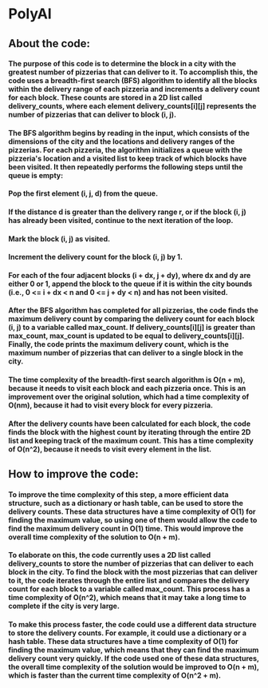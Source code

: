 # PolyAI

## About the code:
#### The purpose of this code is to determine the block in a city with the greatest number of pizzerias that can deliver to it. To accomplish this, the code uses a breadth-first search (BFS) algorithm to identify all the blocks within the delivery range of each pizzeria and increments a delivery count for each block. These counts are stored in a 2D list called delivery_counts, where each element delivery_counts[i][j] represents the number of pizzerias that can deliver to block (i, j).

#### The BFS algorithm begins by reading in the input, which consists of the dimensions of the city and the locations and delivery ranges of the pizzerias. For each pizzeria, the algorithm initializes a queue with the pizzeria's location and a visited list to keep track of which blocks have been visited. It then repeatedly performs the following steps until the queue is empty:

#### Pop the first element (i, j, d) from the queue.
#### If the distance d is greater than the delivery range r, or if the block (i, j) has already been visited, continue to the next iteration of the loop.
#### Mark the block (i, j) as visited.
#### Increment the delivery count for the block (i, j) by 1.
#### For each of the four adjacent blocks (i + dx, j + dy), where dx and dy are either 0 or 1, append the block to the queue if it is within the city bounds (i.e., 0 <= i + dx < n and 0 <= j + dy < n) and has not been visited.
#### After the BFS algorithm has completed for all pizzerias, the code finds the maximum delivery count by comparing the delivery count for each block (i, j) to a variable called max_count. If delivery_counts[i][j] is greater than max_count, max_count is updated to be equal to delivery_counts[i][j]. Finally, the code prints the maximum delivery count, which is the maximum number of pizzerias that can deliver to a single block in the city.

#### The time complexity of the breadth-first search algorithm is O(n + m), because it needs to visit each block and each pizzeria once. This is an improvement over the original solution, which had a time complexity of O(nm), because it had to visit every block for every pizzeria.

#### After the delivery counts have been calculated for each block, the code finds the block with the highest count by iterating through the entire 2D list and keeping track of the maximum count. This has a time complexity of O(n^2), because it needs to visit every element in the list.

## How to improve the code:
#### To improve the time complexity of this step, a more efficient data structure, such as a dictionary or hash table, can be used to store the delivery counts. These data structures have a time complexity of O(1) for finding the maximum value, so using one of them would allow the code to find the maximum delivery count in O(1) time. This would improve the overall time complexity of the solution to O(n + m).

#### To elaborate on this, the code currently uses a 2D list called delivery_counts to store the number of pizzerias that can deliver to each block in the city. To find the block with the most pizzerias that can deliver to it, the code iterates through the entire list and compares the delivery count for each block to a variable called max_count. This process has a time complexity of O(n^2), which means that it may take a long time to complete if the city is very large.

#### To make this process faster, the code could use a different data structure to store the delivery counts. For example, it could use a dictionary or a hash table. These data structures have a time complexity of O(1) for finding the maximum value, which means that they can find the maximum delivery count very quickly. If the code used one of these data structures, the overall time complexity of the solution would be improved to O(n + m), which is faster than the current time complexity of O(n^2 + m).
